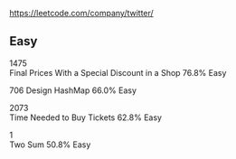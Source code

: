 https://leetcode.com/company/twitter/

## Easy

1475	
Final Prices With a Special Discount in a Shop	76.8%	Easy	


706	
Design HashMap	66.0%	Easy	


2073	
Time Needed to Buy Tickets	62.8%	Easy	

1	
Two Sum	50.8%	Easy	
